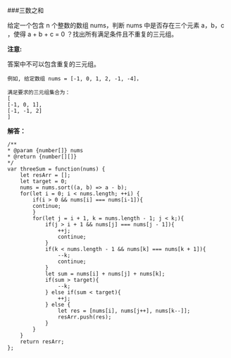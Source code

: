 
###三数之和

给定一个包含 n 个整数的数组 nums，判断 nums 中是否存在三个元素 a，b，c ，使得 a + b + c = 0 ？找出所有满足条件且不重复的三元组。

**注意:**

答案中不可以包含重复的三元组。

    例如, 给定数组 nums = [-1, 0, 1, 2, -1, -4]，

    满足要求的三元组集合为：
    [
    [-1, 0, 1],
    [-1, -1, 2]
    ]

**解答：**

    /**
    * @param {number[]} nums
    * @return {number[][]}
    */
    var threeSum = function(nums) {
        let resArr = [];
        let target = 0;
        nums = nums.sort((a, b) => a - b);
        for(let i = 0; i < nums.length; ++i) {
            if(i > 0 && nums[i] === nums[i-1]){
            continue;
            }
            for(let j = i + 1, k = nums.length - 1; j < k;){
                if(j > i + 1 && nums[j] === nums[j - 1]){
                    ++j;
                    continue;
                }
                if(k < nums.length - 1 && nums[k] === nums[k + 1]){
                    --k;
                    continue;
                }
                let sum = nums[i] + nums[j] + nums[k];
                if(sum > target){
                    --k;
                } else if(sum < target){
                    ++j;
                } else {
                    let res = [nums[i], nums[j++], nums[k--]];
                    resArr.push(res);
                }
            }
        }
        return resArr;
    };